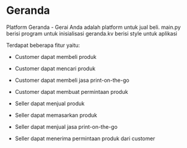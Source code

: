 # Geranda
Platform Geranda - Gerai Anda adalah platform untuk jual beli.
main.py berisi program untuk inisialisasi
geranda.kv berisi style untuk aplikasi

Terdapat beberapa fitur yaitu:
- Customer dapat membeli produk
- Customer dapat mencari produk
- Customer dapat membeli jasa print-on-the-go
- Customer dapat membuat permintaan produk

- Seller dapat menjual produk
- Seller dapat memasarkan produk
- Seller dapat menjual jasa print-on-the-go
- Seller dapat menerima permintaan produk dari customer
